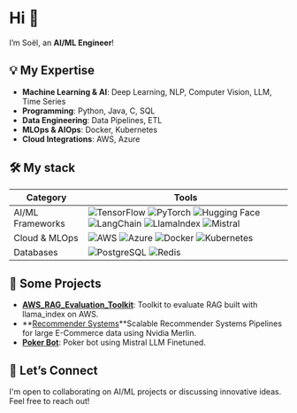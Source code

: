 # Hi 👋

I’m Soël, an **AI/ML Engineer**!

## 💡 My Expertise

- **Machine Learning & AI**: Deep Learning, NLP, Computer Vision, LLM, Time Series
- **Programming**: Python, Java, C, SQL
- **Data Engineering**: Data Pipelines, ETL
- **MLOps & AIOps**: Docker, Kubernetes
- **Cloud Integrations**: AWS, Azure


## 🛠️ My stack

| Category       | Tools                                                                                                                                                    |
|----------------|----------------------------------------------------------------------------------------------------------------------------------------------------------|
| AI/ML Frameworks| ![TensorFlow](https://img.shields.io/badge/TensorFlow-FF6F00?style=flat&logo=tensorflow&logoColor=white) ![PyTorch](https://img.shields.io/badge/PyTorch-EE4C2C?style=flat&logo=pytorch&logoColor=white) ![Hugging Face](https://img.shields.io/badge/Hugging%20Face-FDDA24?style=flat&logo=Huggingface&logoColor=black) ![LangChain](https://img.shields.io/badge/LangChain-4D57E7?style=flat&logo=langchain&logoColor=white) ![LlamaIndex](https://img.shields.io/badge/LlamaIndex-000000?style=flat&logoColor=white) ![Mistral](https://img.shields.io/badge/Mistral-5B4B99?style=flat&logoColor=white) |
| Cloud & MLOps | ![AWS](https://img.shields.io/badge/AWS-232F3E?style=flat&logo=amazon-aws&logoColor=white) ![Azure](https://img.shields.io/badge/Azure-0089D6?style=flat&logo=microsoftazure&logoColor=white) ![Docker](https://img.shields.io/badge/Docker-2496ED?style=flat&logo=docker&logoColor=white) ![Kubernetes](https://img.shields.io/badge/Kubernetes-326CE5?style=flat&logo=kubernetes&logoColor=white) |
| Databases      | ![PostgreSQL](https://img.shields.io/badge/PostgreSQL-336791?style=flat&logo=postgresql&logoColor=white) ![Redis](https://img.shields.io/badge/Redis-DC382D?style=flat&logo=redis&logoColor=white) |

## 📂 Some Projects

- **[AWS_RAG_Evaluation_Toolkit](https://github.com/SoelMgd/AWS_RAG_Evaluation_Toolkit)**: Toolkit to evaluate RAG built with llama_index on AWS.
- **[Recommender Systems](https://github.com/SoelMgd/Scalable_Recommender_Systems)**Scalable Recommender Systems Pipelines for large E-Commerce data using Nvidia Merlin.
- **[Poker Bot](https://github.com/JulienDelavande/MistralBluff)**: Poker bot using Mistral LLM Finetuned.



## 🤝 Let’s Connect

I'm open to collaborating on AI/ML projects or discussing innovative ideas. Feel free to reach out!
